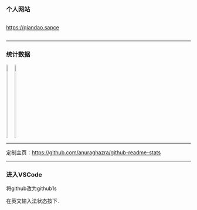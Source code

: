 ### 个人网站

<div style="display: flex;">
  
https://qiandao.sapce
  
</div>

---

### 统计数据
<div style="display: flex;">
<a href="https://github.com/FangPengbo">
  <img align="left" height="200px" width="40%" src="https://github-readme-stats.vercel.app/api?username=konan1024&count_private=true&show_icons=true&theme=radical" />
</a>
<a href="https://github.com/FangPengbo">
  <img align="center" height="200px" width="40%" src="https://github-readme-stats.vercel.app/api/top-langs/?username=FangPengbo&layout=compact" />
</a>
</div>

---

定制主页：https://github.com/anuraghazra/github-readme-stats

---

### 进入VSCode

将github改为github1s

在英文输入法状态按下`.`

